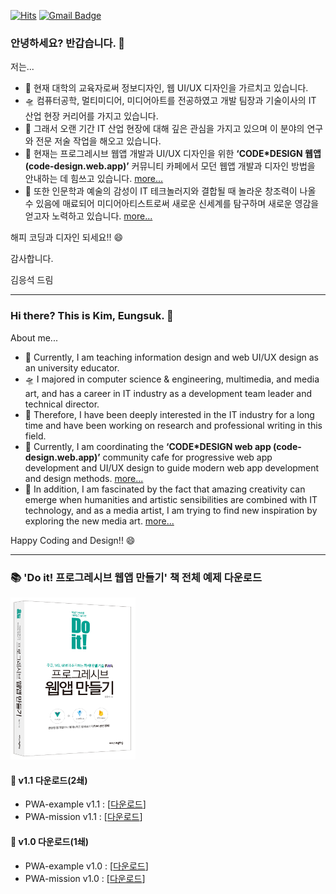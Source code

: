 [![Hits](https://hits.seeyoufarm.com/api/count/incr/badge.svg?url=https%3A%2F%2Fgithub.com%2Fcodedesign-webapp%2Fcodedesign-webapp)](https://hits.seeyoufarm.com)
[![Gmail Badge](https://img.shields.io/badge/Gmail-d14836?style=flat-square&logo=Gmail&logoColor=white&link=mailto:code.design.webapp@gmail.com)](mailto:code.design.webapp@gmail.com)

### 안녕하세요? 반갑습니다. 👋

저는...

- 🔭 현재 대학의 교육자로써 정보디자인, 웹 UI/UX 디자인을 가르치고 있습니다. 
- 🛸 컴퓨터공학, 멀티미디어, 미디어아트를 전공하였고 개발 팀장과 기술이사의 IT 산업 현장 커리어를 가지고 있습니다. 
- 🌱 그래서 오랜 기간 IT 산업 현장에 대해 깊은 관심을 가지고 있으며 이 분야의 연구와 전문 저술 작업을 해오고 있습니다.
- 💬 현재는 프로그레시브 웹앱 개발과 UI/UX 디자인을 위한 <strong>‘CODE*DESIGN 웹앱(code-design.web.app)’</strong> 커뮤니티 카페에서 모던 웹앱 개발과 디자인 방법을 안내하는 데 힘쓰고 있습니다. [more...](https://code-design.web.app/)
- 🌋 또한 인문학과 예술의 감성이 IT 테크놀러지와 결합될 때 놀라운 창조력이 나올 수 있음에 매료되어 미디어아티스트로써 새로운 신세계를 탐구하며 새로운 영감을 얻고자 노력하고 있습니다. [more...](https://turing-heart.web.app/)

해피 코딩과 디자인 되세요!! 😄

감사합니다.

김응석 드림

***

### Hi there? This is Kim, Eungsuk. 👋

About me...

- 🔭 Currently, I am teaching information design and web UI/UX design as an university educator.
- 🛸 I majored in computer science & engineering, multimedia, and media art, and has a career in IT industry as a development team leader and technical director.
- 🌱 Therefore, I have been deeply interested in the IT industry for a long time and have been working on research and professional writing in this field.
- 💬 Currently, I am coordinating the <strong>‘CODE*DESIGN web app (code-design.web.app)’</strong> community cafe for progressive web app development and UI/UX design to guide modern web app development and design methods. [more...](https://code-design.web.app/)
- 🌋 In addition, I am fascinated by the fact that amazing creativity can emerge when humanities and artistic sensibilities are combined with IT technology, and as a media artist, I am trying to find new inspiration by exploring the new media art. [more...](https://turing-heart.web.app/)

Happy Coding and Design!! 😄

***

### 📚 'Do it! 프로그레시브 웹앱 만들기' 책 전체 예제 다운로드

<p align="left">
<img src="https://github.com/codedesign-webapp/pwa-about/blob/master/images/pwa-img-3d.png" width="200">
</p>

#### 📁 v1.1 다운로드(2쇄)
* PWA-example v1.1 : [[다운로드](https://github.com/codedesign-webapp/pwa-about/raw/master/download/PWA-example_v1.1.zip)]
* PWA-mission v1.1 : [[다운로드](https://github.com/codedesign-webapp/pwa-about/raw/master/download/PWA-mission_v1.1.zip)]

#### 📁 v1.0 다운로드(1쇄)
* PWA-example v1.0 : [[다운로드](https://github.com/codedesign-webapp/pwa-about/raw/master/download/PWA-example_v1.0.zip)]
* PWA-mission v1.0 : [[다운로드](https://github.com/codedesign-webapp/pwa-about/raw/master/download/PWA-mission_v1.0.zip)]
 
